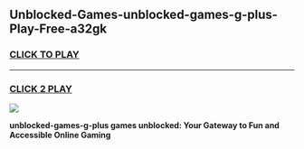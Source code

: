
## Unblocked-Games-unblocked-games-g-plus-Play-Free-a32gk
<h3>
<a href="https://premium76.site?title=unblocked-games-g-plus&ref=12A">CLICK TO PLAY</a></h3>
<hr>

<h3>
<a href="https://premium76.site?title=unblocked-games-g-plus&ref=12A">CLICK 2 PLAY</a>
  
</h3>

<a href="https://premium76.site?title=unblocked-games-g-plus&ref=12A"><img src="https://clearcache.store/games.png"></a>


**unblocked-games-g-plus games unblocked: Your Gateway to Fun and Accessible Online Gaming**

